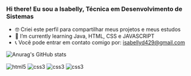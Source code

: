 ### Hi there! Eu sou a Isabelly, Técnica em Desenvolvimento de Sistemas

- 🤓 Criei este perfil para compartilhar meus projetos e meus estudos 
- 🌱 I’m currently learning Java, HTML, CSS e JAVASCRIPT
- 📞 Você pode entrar em contato comigo por: isabellyd429@gmail.com


![Anurag's GitHub stats](https://github-readme-stats.vercel.app/api?username=IsabellySnts&show_icons=true&theme=radical)


<div style="display:inline_block"> 
<img alt= html5 align="center" src="https://img.shields.io/badge/HTML-239120?style=for-the-badge&logo=html5&logoColor=white"/>
<img alt = css3 align="center" src="https://img.shields.io/badge/CSS3-1572B6?style=for-the-badge&logo=css3&logoColor=white"/>
<img alt = css3 align="center" src="https://img.shields.io/badge/JavaScript-F7DF1E?style=for-the-badge&logo=javascript&logoColor=black"/>
<img alt = css3 align="center" src="https://img.shields.io/badge/Java-ED8B00?style=for-the-badge&logo=java&logoColor=white"/>
</div>
